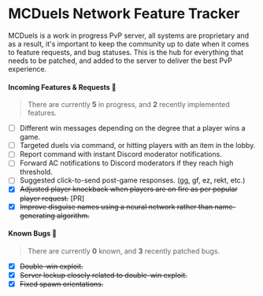 # MCDuels Network Feature Tracker
MCDuels is a work in progress PvP server, all systems are proprietary and as a result, it's important to keep the community up to date when it comes to feature requests, and bug statuses. This is the hub for everything that needs to be patched, and added to the server to deliver the best PvP experience. 

#### Incoming Features & Requests 🤔
> There are currently **5** in progress, and **2** recently implemented features.
- [ ] Different win messages depending on the degree that a player wins a game.
- [ ] Targeted duels via command, or hitting players with an item in the lobby.
- [ ] Report command with instant Discord moderator notifications.
- [ ] Forward AC notifications to Discord moderators if they reach high threshold.
- [ ] Suggested click-to-send post-game responses. (gg, gf, ez, rekt, etc.)
- [x] ~~Adjusted player knockback when players are on fire as per popular player request.~~ [PR]
- [x] ~~Improve disguise names using a neural network rather than name-generating algorithm.~~

#### Known Bugs 🐛
> There are currently **0** known, and **3** recently patched bugs.
- [x] ~~Double-win exploit.~~
- [x] ~~Server lockup closely related to double-win exploit.~~
- [x] ~~Fixed spawn orientations.~~
